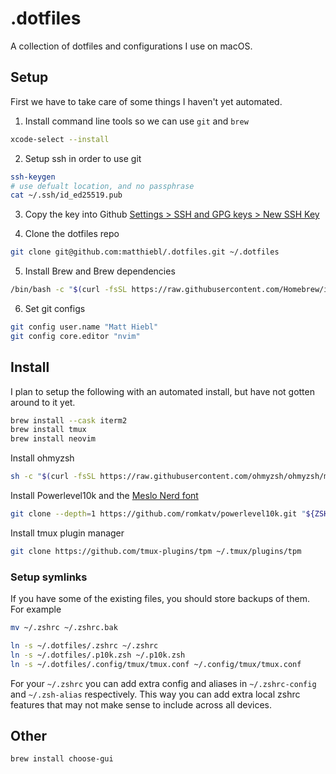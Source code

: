 # .dotfiles

A collection of dotfiles and configurations I use on macOS.

## Setup

First we have to take care of some things I haven't yet automated.

1.  Install command line tools so we can use `git` and `brew`
```zsh
xcode-select --install
```

2. Setup ssh in order to use git
```zsh
ssh-keygen
# use defualt location, and no passphrase
cat ~/.ssh/id_ed25519.pub
```

3. Copy the key into Github [Settings > SSH and GPG keys > New SSH Key](https://github.com/settings/ssh/new)

4. Clone the dotfiles repo
```zsh
git clone git@github.com:matthiebl/.dotfiles.git ~/.dotfiles
```

5. Install Brew and Brew dependencies
```zsh
/bin/bash -c "$(curl -fsSL https://raw.githubusercontent.com/Homebrew/install/HEAD/install.sh)"
```

6. Set git configs
```zsh
git config user.name "Matt Hiebl"
git config core.editor "nvim"
```

## Install

I plan to setup the following with an automated install, but have not gotten around to it yet.

```zsh
brew install --cask iterm2
brew install tmux
brew install neovim
```

Install ohmyzsh
```zsh
sh -c "$(curl -fsSL https://raw.githubusercontent.com/ohmyzsh/ohmyzsh/master/tools/install.sh)"
```

Install Powerlevel10k and the [Meslo Nerd font](https://github.com/romkatv/powerlevel10k?tab=readme-ov-file#meslo-nerd-font-patched-for-powerlevel10k)
```zsh
git clone --depth=1 https://github.com/romkatv/powerlevel10k.git "${ZSH_CUSTOM:-$HOME/.oh-my-zsh/custom}/themes/powerlevel10k"
```

Install tmux plugin manager
```zsh
git clone https://github.com/tmux-plugins/tpm ~/.tmux/plugins/tpm
```

### Setup symlinks

If you have some of the existing files, you should store backups of them. For example
```zsh
mv ~/.zshrc ~/.zshrc.bak
```

```zsh
ln -s ~/.dotfiles/.zshrc ~/.zshrc
ln -s ~/.dotfiles/.p10k.zsh ~/.p10k.zsh
ln -s ~/.dotfiles/.config/tmux/tmux.conf ~/.config/tmux/tmux.conf
```

For your `~/.zshrc` you can add extra config and aliases in `~/.zshrc-config` and `~/.zsh-alias`
respectively. This way you can add extra local zshrc features that may not make sense to include
across all devices.

## Other

```
brew install choose-gui
```

